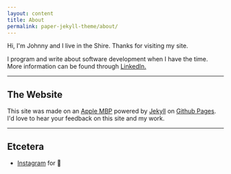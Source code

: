 ```yaml
---
layout: content
title: About
permalink: paper-jekyll-theme/about/
---
```

Hi, I'm Johnny and I live in the Shire. Thanks for visiting my site.

I program and write about software development when I have the time. More information can be found through <a href="https://www.linkedin.com/" data-network="LinkedIn" data-proofer-ignore>LinkedIn.</a>

----

## The Website
This site was made on an [Apple MBP](https://www.apple.com/) powered by [Jekyll](https://jekyllrb.com) on [Github Pages](https://pages.github.com).
I'd love to hear your feedback on this site and my work.

----

## Etcetera

- [Instagram](https://www.instagram.com/) for 📸


